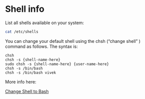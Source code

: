 # Shell info

List all shells available on your system:
```bash
cat /etc/shells
```

You can change your default shell using the chsh (“change shell” ) command as follows. The syntax is:
```
chsh
chsh -s {shell-name-here}
sudo chsh -s {shell-name-here} {user-name-here}
chsh -s /bin/bash
chsh -s /bin/bash vivek
```



More info here:

[Change Shell to Bash](https://www.cyberciti.biz/faq/how-to-change-shell-to-bash/)